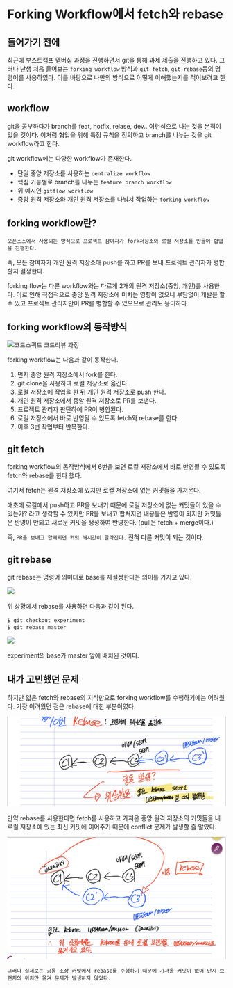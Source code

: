 Forking Workflow에서 fetch와 rebase
===

## 들어가기 전에

최근에 부스트캠프 멤버십 과정을 진행하면서 git을 통해 과제 제출을 진행하고 있다.
그러나 난생 처음 들어보는 `forking workflow` 방식과 `git fetch`, `git rebase`등의 명령어를 사용하였다. 이를 바탕으로 나만의 방식으로 어떻게 이해했는지를 적어보려고 한다.

## workflow

git을 공부하다가 branch를 feat, hotfix, relase, dev.. 이런식으로 나눈 것을 본적이 있을 것이다. 이처럼 협업을 위해 특정 규칙을 정의하고 branch를 나누는 것을 git workflow라고 한다.

git workflow에는 다양한 workflow가 존재한다.

* 단일 중앙 저장소를 사용하는 `centralize workflow`
* 핵심 기능별로 branch를 나누는 `feature branch workflow`
* 위 예시인 `gitflow workflow`
* 중앙 원격 저장소와 개인 원격 저장소를 나눠서 작업하는 `forking workflow`

## forking workflow란?

    오픈소스에서 사용되는 방식으로 프로젝트 참여자가 fork저장소와 로컬 저장소를 만들어 협업을 진행한다.

즉, 모든 참여자가 개인 원격 저장소애 push를 하고 PR를 보내 프로젝트 관리자가 병합할지 결정한다.

forking flow는 다른 workflow와는 다르게 2개의 원격 저장소(중앙, 개인)를 사용한다. 이로 인해 직접적으로 중앙 원격 저장소에 미치는 영향이 없으니 부담없이 개발을 할 수 있고 프로젝트 관리자만이 PR를 병합할 수 있으므로 관리도 용이하다.

## forking workflow의 동작방식

![코드스쿼드 코드리뷰 과정](https://github.com/code-squad/codesquad-docs/raw/master/codereview/codereview_13.png)

forking workflow는 다음과 같이 동작한다.

1. 먼저 중앙 원격 저장소에서 fork를 한다.
2. git clone을 사용하여 로컬 저장소로 옮긴다.
3. 로컬 저장소에 작업을 한 뒤 개인 원격 저장소로 push 한다.
4. 개인 원격 저장소에서 중앙 원격 저장소로 PR를 보낸다.
5. 프로젝트 관리자 판단하에 PR이 병합된다.
6. 로컬 저장소에서 바로 반영될 수 있도록 fetch와 rebase를 한다.
7. 이후 3번 작업부터 반복한다.

## git fetch

forking workflow의 동작방식에서 6번을 보면 로컬 저장소에서 바로 반영될 수 있도록 fetch와 rebase를 한다 했다.

여기서 fetch는 원격 저장소에 있지만 로컬 저장소에 없는 커밋들을 가져온다.

애초에 로컬에서 push하고 PR을 보내기 때문에 로컬 저장소에 없는 커밋들이 있을 수 있는가? 라고 생각할 수 있지만 
PR을 보내고 합쳐지면 내용들은 반영이 되지만 커밋들은 반영이 안되고 새로운 커밋을 생성하여 반영한다. (pull은 fetch + merge이다.)

즉, `PR을 보내고 합쳐지면 커밋 해시값이 달라진다.` 전혀 다른 커밋이 되는 것이다.

## git rebase

git rebase는 명령어 의미대로 base를 재설정한다는 의미를 가지고 있다.

![](https://git-scm.com/book/en/v2/images/basic-rebase-1.png)

위 상황에서 rebase를 사용하면 다음과 같이 된다.

```shell
$ git checkout experiment
$ git rebase master
```
![](https://git-scm.com/book/en/v2/images/basic-rebase-3.png)

experiment의 base가 master 앞에 배치된 것이다.

## 내가 고민했던 문제

하지만 얇은 fetch와 rebase의 지식만으로 forking workflow를 수행하기에는 어려웠다. 가장 어려웠던 점은 rebase에 대한 부분이였다.

![](./img/에러1.jpeg)

만약 rebase를 사용한다면 fetch를 사용하고 가져온 중앙 원격 저장소의 커밋들을 내 로컬 저장소에 있는 최신 커밋에 이어주기 때문에 conflict 문제가 발생할 줄 알았다.

![](./img/에러2.jpeg)

    그러나 실제로는 공통 조상 커밋에서 rebase를 수행하기 때문에 가져올 커밋이 없어 단지 브랜치의 위치만 옮겨 문제가 발생하지 않았다.



